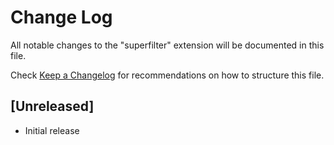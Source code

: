 # Change Log

All notable changes to the "superfilter" extension will be documented in this file.

Check [Keep a Changelog](http://keepachangelog.com/) for recommendations on how to structure this file.

## [Unreleased]

- Initial release